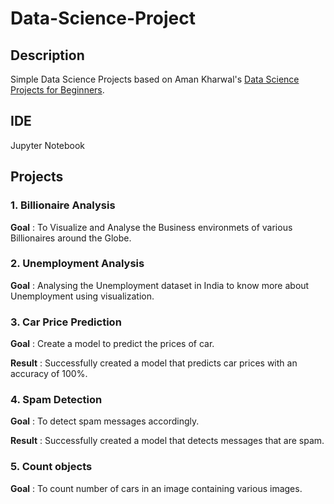 # Data-Science-Project
## Description
Simple Data Science Projects based on Aman Kharwal's [Data Science Projects for Beginners](https://amankharwal.medium.com/130-machine-learning-projects-solved-and-explained-605d188fb392).

## IDE
Jupyter Notebook
## Projects

### 1. Billionaire Analysis 
**Goal** : To Visualize and Analyse the Business environmets of various Billionaires around the Globe.

### 2. Unemployment Analysis
**Goal** : Analysing the Unemployment dataset in India to know more about Unemployment using visualization.

### 3. Car Price Prediction 
**Goal** : Create a model to predict the prices of car.

**Result** : Successfully created a model that predicts car prices with an accuracy of 100%. 
### 4. Spam Detection
**Goal** : To detect spam messages accordingly.

**Result** : Successfully created a model that detects messages that are spam.
### 5. Count objects
**Goal** : To count number of cars in an image containing various images.

